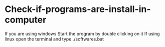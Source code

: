 # Check-if-programs-are-install-in-computer
If you are using windows Start the program by double clicking on it 
If using linux open the terminal and type ./softwares.bat
